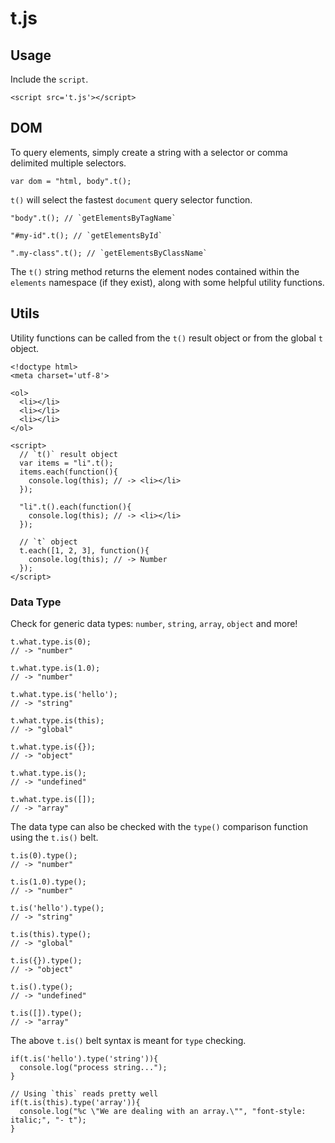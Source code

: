 # t.js

## Usage
Include the `script`.
```
<script src='t.js'></script>
```

## DOM
To query elements, simply create a string with a selector or comma delimited multiple selectors.
```
var dom = "html, body".t();
```

`t()` will select the fastest `document` query selector function.
```
"body".t(); // `getElementsByTagName`
```

```
"#my-id".t(); // `getElementsById`
```

```
".my-class".t(); // `getElementsByClassName`
```

The `t()` string method returns the element nodes contained within the `elements` namespace (if they exist), along with some helpful utility functions.


## Utils
Utility functions can be called from the `t()` result object or from the global `t` object.

```
<!doctype html>
<meta charset='utf-8'>

<ol>
  <li></li>
  <li></li>
  <li></li>
</ol>

<script>
  // `t()` result object
  var items = "li".t();
  items.each(function(){
    console.log(this); // -> <li></li>
  });

  "li".t().each(function(){
    console.log(this); // -> <li></li>
  });

  // `t` object
  t.each([1, 2, 3], function(){
    console.log(this); // -> Number
  });
</script>
```

### Data Type
Check for generic data types: `number`, `string`, `array`, `object` and more!
```
t.what.type.is(0);   
// -> "number"

t.what.type.is(1.0);
// -> "number"

t.what.type.is('hello');
// -> "string"

t.what.type.is(this);
// -> "global"

t.what.type.is({});
// -> "object"

t.what.type.is();
// -> "undefined"

t.what.type.is([]);
// -> "array"
```
The data type can also be checked with the `type()` comparison function using the `t.is()` belt.

```
t.is(0).type();   
// -> "number"

t.is(1.0).type();
// -> "number"

t.is('hello').type();
// -> "string"

t.is(this).type();
// -> "global"

t.is({}).type();
// -> "object"

t.is().type();
// -> "undefined"

t.is([]).type();
// -> "array"
```
The above `t.is()` belt syntax is meant for `type` checking.
```
if(t.is('hello').type('string')){
  console.log("process string...");
}

// Using `this` reads pretty well
if(t.is(this).type('array')){
  console.log("%c \"We are dealing with an array.\"", "font-style: italic;", "- t");
}
```
